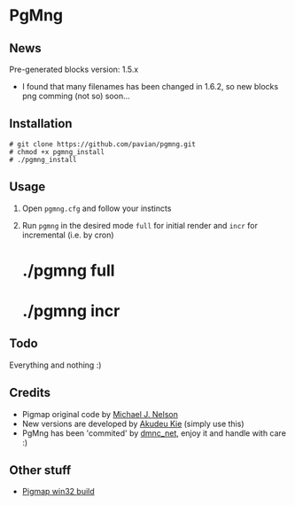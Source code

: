 PgMng
=====


News
----
Pre-generated blocks version: 1.5.x
* I found that many filenames has been changed in 1.6.2, so new blocks png comming (not so) soon...


Installation
------------
    # git clone https://github.com/pavian/pgmng.git
    # chmod +x pgmng_install
    # ./pgmng_install


Usage
-----
1. Open `pgmng.cfg` and follow your instincts
2. Run `pgmng` in the desired mode `full` for initial render and `incr` for incremental (i.e. by cron)

    # ./pgmng full
    # ./pgmng incr


Todo
----
Everything and nothing :)


Credits
-------
* Pigmap original code by [Michael J. Nelson](https://github.com/equalpants/pigmap)
* New versions are developed by [Akudeu Kie](https://github.com/akudeukie/pigmap) (simply use this)
* PgMng has been 'commited' by [dmnc_net](https://github.com/pavian), enjoy it and handle with care :)


Other stuff
-----------
* [Pigmap win32 build](http://techblog.dmnc.net/2013/06/pigmap-windows.html)
